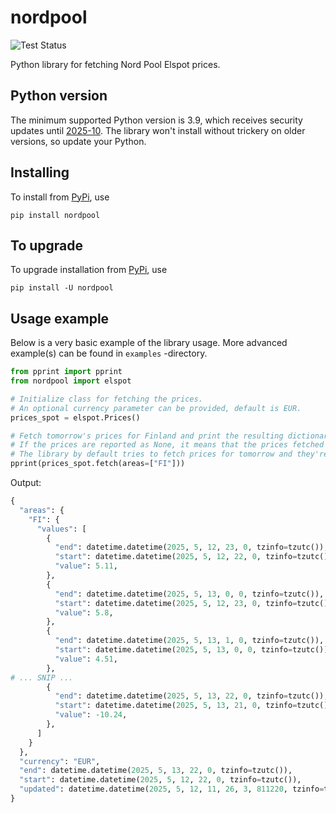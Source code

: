 # nordpool

![Test Status](https://github.com/kipe/nordpool/actions/workflows/python-test.yml/badge.svg?branch=main)

Python library for fetching Nord Pool Elspot prices.

## Python version

The minimum supported Python version is 3.9, which receives security updates until [2025-10](https://devguide.python.org/versions/).
The library won't install without trickery on older versions, so update your Python.

## Installing

To install from [PyPi](https://pypi.org/project/nordpool/), use

`pip install nordpool`

## To upgrade

To upgrade installation from [PyPi](https://pypi.org/project/nordpool/), use

`pip install -U nordpool`

## Usage example

Below is a very basic example of the library usage. More advanced example(s) can be found in `examples` -directory.

```python
from pprint import pprint
from nordpool import elspot

# Initialize class for fetching the prices.
# An optional currency parameter can be provided, default is EUR.
prices_spot = elspot.Prices()

# Fetch tomorrow's prices for Finland and print the resulting dictionary.
# If the prices are reported as None, it means that the prices fetched aren't yet available.
# The library by default tries to fetch prices for tomorrow and they're released ~13:00 Swedish time.
pprint(prices_spot.fetch(areas=["FI"]))
```

Output:
```python
{
  "areas": {
    "FI": {
      "values": [
        {
          "end": datetime.datetime(2025, 5, 12, 23, 0, tzinfo=tzutc()),
          "start": datetime.datetime(2025, 5, 12, 22, 0, tzinfo=tzutc()),
          "value": 5.11,
        },
        {
          "end": datetime.datetime(2025, 5, 13, 0, 0, tzinfo=tzutc()),
          "start": datetime.datetime(2025, 5, 12, 23, 0, tzinfo=tzutc()),
          "value": 5.8,
        },
        {
          "end": datetime.datetime(2025, 5, 13, 1, 0, tzinfo=tzutc()),
          "start": datetime.datetime(2025, 5, 13, 0, 0, tzinfo=tzutc()),
          "value": 4.51,
        },
# ... SNIP ...
        {
          "end": datetime.datetime(2025, 5, 13, 22, 0, tzinfo=tzutc()),
          "start": datetime.datetime(2025, 5, 13, 21, 0, tzinfo=tzutc()),
          "value": -10.24,
        },
      ]
    }
  },
  "currency": "EUR",
  "end": datetime.datetime(2025, 5, 13, 22, 0, tzinfo=tzutc()),
  "start": datetime.datetime(2025, 5, 12, 22, 0, tzinfo=tzutc()),
  "updated": datetime.datetime(2025, 5, 12, 11, 26, 3, 811220, tzinfo=tzutc()),
}
```
